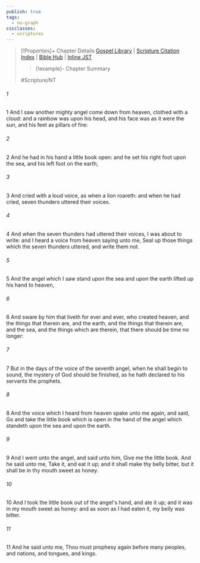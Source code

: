 ```yaml
---
publish: true
tags:
  - no-graph
cssclasses:
  - scriptures
---
```

>[!Properties]+ Chapter Details
>[Gospel Library](https://churchofjesuschrist.org/study/scriptures/nt/rev/10?lang=eng)    |    [Scripture Citation Index](https://scriptures.byu.edu/#0a60a::c0a60a)    |    [Bible Hub](https://biblehub.com/revelation/10.htm)    |    [Inline JST](https://scripturetoolbox.com/html/ic/Revelation/10.html)
>>[!example]- Chapter Summary
>> 
> 
>
>#Scripture/NT
###### 1
1 And I saw another mighty angel come down from heaven, clothed with a cloud: and a rainbow was upon his head, and his face was as it were the sun, and his feet as pillars of fire:
###### 2
2 And he had in his hand a little book open: and he set his right foot upon the sea, and his left foot on the earth,
###### 3
3 And cried with a loud voice, as when a lion roareth: and when he had cried, seven thunders uttered their voices.
###### 4
4 And when the seven thunders had uttered their voices, I was about to write: and I heard a voice from heaven saying unto me, Seal up those things which the seven thunders uttered, and write them not.
###### 5
5 And the angel which I saw stand upon the sea and upon the earth lifted up his hand to heaven,
###### 6
6 And sware by him that liveth for ever and ever, who created heaven, and the things that therein are, and the earth, and the things that therein are, and the sea, and the things which are therein, that there should be time no longer:
###### 7
7 But in the days of the voice of the seventh angel, when he shall begin to sound, the mystery of God should be finished, as he hath declared to his servants the prophets.
###### 8
8 And the voice which I heard from heaven spake unto me again, and said, Go and take the little book which is open in the hand of the angel which standeth upon the sea and upon the earth.
###### 9
9 And I went unto the angel, and said unto him, Give me the little book. And he said unto me, Take it, and eat it up; and it shall make thy belly bitter, but it shall be in thy mouth sweet as honey.
###### 10
10 And I took the little book out of the angel's hand, and ate it up; and it was in my mouth sweet as honey: and as soon as I had eaten it, my belly was bitter.
###### 11
11 And he said unto me, Thou must prophesy again before many peoples, and nations, and tongues, and kings.
